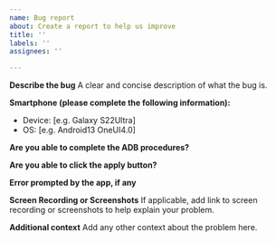 ```yaml
---
name: Bug report
about: Create a report to help us improve
title: ''
labels: ''
assignees: ''

---
```


**Describe the bug**
A clear and concise description of what the bug is.



**Smartphone (please complete the following information):**
 - Device: [e.g. Galaxy S22Ultra]
 - OS: [e.g. Android13 OneUI4.0]

**Are you able to complete the ADB procedures?** 


**Are you able to click the apply button?** 


**Error prompted by the app, if any** 


**Screen Recording or Screenshots**
If applicable, add link to screen recording or screenshots to help explain your problem.



**Additional context**
Add any other context about the problem here.
